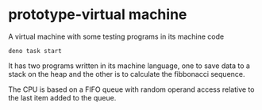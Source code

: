 # prototype-virtual machine
 A virtual machine with some testing programs in its machine code

```
deno task start
```

It has two programs written in its machine language, one to save data to a stack on the heap and the other is to calculate the fibbonacci sequence.

The CPU is based on a FIFO queue with random operand access relative to the last item added to the queue.